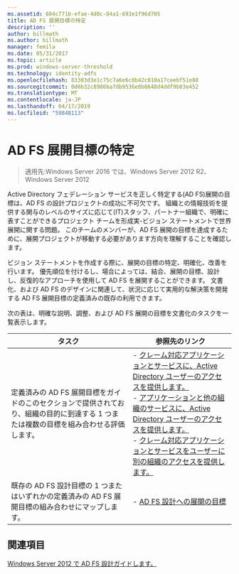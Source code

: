 ```yaml
---
ms.assetid: 604c771b-efae-4d0c-84a1-693e1f96d705
title: AD FS 展開目標の特定
description: ''
author: billmath
ms.author: billmath
manager: femila
ms.date: 05/31/2017
ms.topic: article
ms.prod: windows-server-threshold
ms.technology: identity-adfs
ms.openlocfilehash: 83383d3e1c75c7a6e6c8b42c010a17ceebf51e88
ms.sourcegitcommit: 0d0b32c8986ba7db9536e0b8648d4ddf9b03e452
ms.translationtype: MT
ms.contentlocale: ja-JP
ms.lasthandoff: 04/17/2019
ms.locfileid: "59848113"
---
```

# <a name="identifying-your-ad-fs-deployment-goals"></a>AD FS 展開目標の特定

>適用先:Windows Server 2016 では、Windows Server 2012 R2、Windows Server 2012

Active Directory フェデレーション サービスを正しく特定する\(AD FS\)展開の目標は、AD FS の設計プロジェクトの成功に不可欠です。 組織との情報技術を提供する関与のレベルのサイズに応じて\(IT\)スタッフ、パートナー組織で、明確に表すことができるプロジェクト チームを形成実\-ビジョン ステートメントで世界展開に関する問題。 このチームのメンバーが、AD FS 展開の目標を達成するために、展開プロジェクトが移動する必要があります方向を理解することを確認します。  
  
ビジョン ステートメントを作成する際に、展開の目標の特定、明確化、改善を行います。 優先順位を付けるし、場合によっては、結合、展開の目標、設計し、反復的なアプローチを使用して AD FS を展開することができます。 文書化、および AD FS のデザインに関連して、状況に応じて実用的な解決策を開発する AD FS 展開目標の定義済みの既存の利用できます。  
  
次の表は、明確な説明、調整、および AD FS 展開の目標を文書化のタスクを一覧表示します。  
  
|タスク|参照先のリンク|  
|--------|-------------------|  
|定義済みの AD FS 展開目標をガイドのこのセクションで提供されており、組織の目的に到達する 1 つまたは複数の目標を組み合わせる評価します。|-   [クレーム対応アプリケーションとサービスに、Active Directory ユーザーのアクセスを提供します。](Provide-Your-Active-Directory-Users-Access-to-Your-Claims-Aware-Applications-and-Services.md)<br />-   [アプリケーションと他の組織のサービスに、Active Directory ユーザーのアクセスを提供します。](Provide-Your-Active-Directory-Users-Access-to-the-Applications-and-Services-of-Other-Organizations.md)<br />-   [クレーム対応アプリケーションとサービスをユーザーに別の組織のアクセスを提供します。](Provide-Users-in-Another-Organization-Access-to-Your-Claims-Aware-Applications-and-Services.md)|  
|既存の AD FS 設計目標の 1 つまたはいずれかの定義済みの AD FS 展開目標の組み合わせにマップします。|-   [AD FS 設計への展開の目標](Mapping-Your-Deployment-Goals-to-an-AD-FS-Design.md)|  
  
## <a name="see-also"></a>関連項目
[Windows Server 2012 で AD FS 設計ガイドします。](AD-FS-Design-Guide-in-Windows-Server-2012.md)

